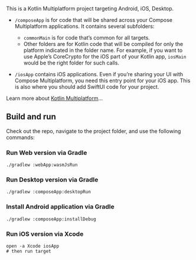 This is a Kotlin Multiplatform project targeting Android, iOS, Desktop.

* `/composeApp` is for code that will be shared across your Compose Multiplatform applications.
  It contains several subfolders:
  - `commonMain` is for code that’s common for all targets.
  - Other folders are for Kotlin code that will be compiled for only the platform indicated in the folder name.
    For example, if you want to use Apple’s CoreCrypto for the iOS part of your Kotlin app,
    `iosMain` would be the right folder for such calls.

* `/iosApp` contains iOS applications. Even if you’re sharing your UI with Compose Multiplatform, 
  you need this entry point for your iOS app. This is also where you should add SwiftUI code for your project.


Learn more about [Kotlin Multiplatform](https://www.jetbrains.com/help/kotlin-multiplatform-dev/get-started.html)…


## Build and run

Check out the repo, navigate to the project folder, and use the following commands:

### Run Web version via Gradle

```
./gradlew :webApp:wasmJsRun
```

### Run Desktop version via Gradle

```
./gradlew :composeApp:desktopRun
```

### Install Android application via Gradle

```
./gradlew :composeApp:installDebug
```

### Run iOS version via Xcode

```
open -a Xcode iosApp
# then run target
```

